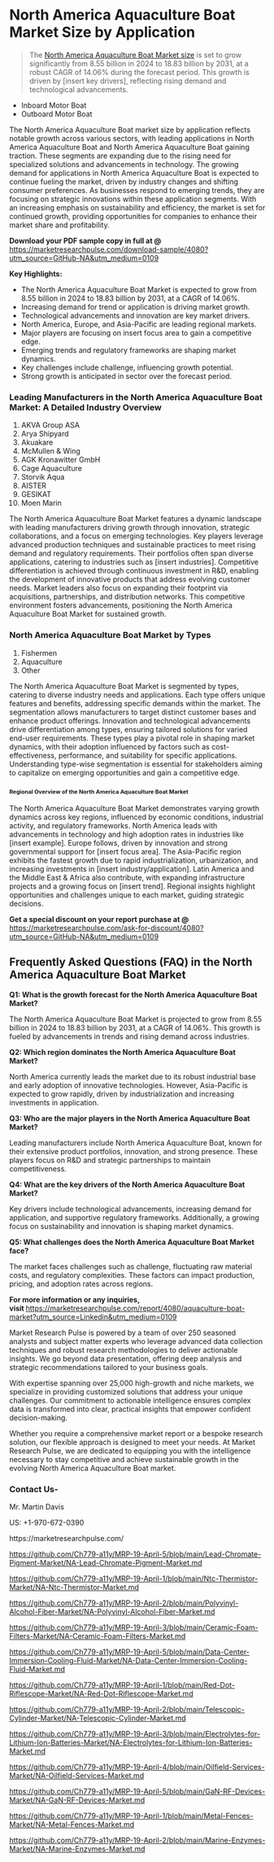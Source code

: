<h1>North America Aquaculture Boat Market&nbsp;Size by Application</h1><blockquote><p>The <a href="https://marketresearchpulse.com/download-sample/4080?utm_source=GitHub-NA&amp;utm_medium=0109">North America Aquaculture Boat Market size</a> is set to grow significantly from 8.55 billion in 2024 to 18.83 billion by 2031, at a robust CAGR of 14.06% during the forecast period. This growth is driven by [insert key drivers], reflecting rising demand and technological advancements.</p></blockquote><ul><li>Inboard Motor Boat <li> Outboard Motor Boat</li></ul><p>The North America Aquaculture Boat market size by application reflects notable growth across various sectors, with leading applications in North America Aquaculture Boat and North America Aquaculture Boat gaining traction. These segments are expanding due to the rising need for specialized solutions and advancements in technology. The growing demand for applications in North America Aquaculture Boat is expected to continue fueling the market, driven by industry changes and shifting consumer preferences. As businesses respond to emerging trends, they are focusing on strategic innovations within these application segments. With an increasing emphasis on sustainability and efficiency, the market is set for continued growth, providing opportunities for companies to enhance their market share and profitability.</p><p><strong>Download your PDF sample copy in full at @ </strong><a href="https://marketresearchpulse.com/download-sample/4080?utm_source=GitHub-NA&amp;utm_medium=0109">https://marketresearchpulse.com/download-sample/4080?utm_source=GitHub-NA&amp;utm_medium=0109</a></p><p><strong>Key Highlights: </strong></p><ul><li>The North America Aquaculture Boat Market is expected to grow from 8.55 billion in 2024 to 18.83 billion by 2031, at a CAGR of 14.06%.</li><li>Increasing demand for trend or application is driving market growth.</li><li>Technological advancements and innovation are key market drivers.</li><li>North America, Europe, and Asia-Pacific are leading regional markets.</li><li>Major players are focusing on insert focus area to gain a competitive edge.</li><li>Emerging trends and regulatory frameworks are shaping market dynamics.</li><li>Key challenges include challenge, influencing growth potential.</li><li>Strong growth is anticipated in sector over the forecast period.</li></ul><h3>Leading Manufacturers in the North America Aquaculture Boat Market: A Detailed Industry Overview</h3><ol><li>AKVA Group ASA</li><li>Arya Shipyard</li><li>Akuakare</li><li>McMullen & Wing</li><li>AGK Kronawitter GmbH</li><li>Cage Aquaculture</li><li>Storvik Aqua</li><li>AISTER</li><li>GESIKAT</li><li>Moen Marin</li></ol><div class="flex max-w-full flex-col flex-grow"><div class="min-h-8 text-message flex w-full flex-col items-end gap-2 whitespace-normal break-words [.text-message+&amp;]:mt-5" dir="auto" data-message-author-role="assistant" data-message-id="fd8432e4-4910-450d-b182-61b7bfb0a01f" data-message-model-slug="gpt-4o"><div class="flex w-full flex-col gap-1 empty:hidden first:pt-[3px]"><div class="markdown prose w-full break-words dark:prose-invert light"><p>The North America Aquaculture Boat Market features a dynamic landscape with leading manufacturers driving growth through innovation, strategic collaborations, and a focus on emerging technologies. Key players leverage advanced production techniques and sustainable practices to meet rising demand and regulatory requirements. Their portfolios often span diverse applications, catering to industries such as [insert industries]. Competitive differentiation is achieved through continuous investment in R&amp;D, enabling the development of innovative products that address evolving customer needs. Market leaders also focus on expanding their footprint via acquisitions, partnerships, and distribution networks. This competitive environment fosters advancements, positioning the North America Aquaculture Boat Market for sustained growth.</p></div></div></div></div><h3>North America Aquaculture Boat Market by Types</h3><ol><li>Fishermen <li> Aquaculture <li> Other</li></ol><div class="flex max-w-full flex-col flex-grow"><div class="min-h-8 text-message flex w-full flex-col items-end gap-2 whitespace-normal break-words [.text-message+&amp;]:mt-5" dir="auto" data-message-author-role="assistant" data-message-id="084470be-0bb7-4664-bddf-5156b4f41249" data-message-model-slug="gpt-4o-mini"><div class="flex w-full flex-col gap-1 empty:hidden first:pt-[3px]"><div class="markdown prose w-full break-words dark:prose-invert light"><p>The North America Aquaculture Boat Market is segmented by types, catering to diverse industry needs and applications. Each type offers unique features and benefits, addressing specific demands within the market. The segmentation allows manufacturers to target distinct customer bases and enhance product offerings. Innovation and technological advancements drive differentiation among types, ensuring tailored solutions for varied end-user requirements. These types play a pivotal role in shaping market dynamics, with their adoption influenced by factors such as cost-effectiveness, performance, and suitability for specific applications. Understanding type-wise segmentation is essential for stakeholders aiming to capitalize on emerging opportunities and gain a competitive edge.</p></div></div></div></div><h3><span style="font-size: 11px;">Regional Overview of the North America Aquaculture Boat Market</span></h3><div class="flex max-w-full flex-col flex-grow"><div class="min-h-8 text-message flex w-full flex-col items-end gap-2 whitespace-normal break-words [.text-message+&amp;]:mt-5" dir="auto" data-message-author-role="assistant" data-message-id="e9038762-ce64-4e30-91c9-9bd413514231" data-message-model-slug="gpt-4o-mini"><div class="flex w-full flex-col gap-1 empty:hidden first:pt-[3px]"><div class="markdown prose w-full break-words dark:prose-invert light"><p>The North America Aquaculture Boat Market demonstrates varying growth dynamics across key regions, influenced by economic conditions, industrial activity, and regulatory frameworks. North America leads with advancements in technology and high adoption rates in industries like [insert example]. Europe follows, driven by innovation and strong governmental support for [insert focus area]. The Asia-Pacific region exhibits the fastest growth due to rapid industrialization, urbanization, and increasing investments in [insert industry/application]. Latin America and the Middle East &amp; Africa also contribute, with expanding infrastructure projects and a growing focus on [insert trend]. Regional insights highlight opportunities and challenges unique to each market, guiding strategic decisions.</p></div></div></div></div><p><strong>Get a special discount on your report purchase at @ </strong><a href="https://marketresearchpulse.com/ask-for-discount/4080?utm_source=GitHub-NA&amp;utm_medium=0109">https://marketresearchpulse.com/ask-for-discount/4080?utm_source=GitHub-NA&amp;utm_medium=0109</a></p><h2>Frequently Asked Questions (FAQ) in the North America Aquaculture Boat Market</h2><p><strong>Q1: What is the growth forecast for the North America Aquaculture Boat Market?</strong></p><p>The North America Aquaculture Boat Market is projected to grow from 8.55 billion in 2024 to 18.83 billion by 2031, at a CAGR of 14.06%. This growth is fueled by advancements in trends and rising demand across industries.</p><p><strong>Q2: Which region dominates the North America Aquaculture Boat Market?</strong></p><p>North America currently leads the market due to its robust industrial base and early adoption of innovative technologies. However, Asia-Pacific is expected to grow rapidly, driven by industrialization and increasing investments in application.</p><p><strong>Q3: Who are the major players in the North America Aquaculture Boat Market?</strong></p><p>Leading manufacturers include North America Aquaculture Boat, known for their extensive product portfolios, innovation, and strong presence. These players focus on R&amp;D and strategic partnerships to maintain competitiveness.</p><p><strong>Q4: What are the key drivers of the North America Aquaculture Boat Market?</strong></p><p>Key drivers include technological advancements, increasing demand for application, and supportive regulatory frameworks. Additionally, a growing focus on sustainability and innovation is shaping market dynamics.</p><p><strong>Q5: What challenges does the North America Aquaculture Boat Market face?</strong></p><p>The market faces challenges such as challenge, fluctuating raw material costs, and regulatory complexities. These factors can impact production, pricing, and adoption rates across regions.</p><p><strong>For more information or any inquiries, visit&nbsp;</strong><a href="https://marketresearchpulse.com/report/4080/aquaculture-boat-market?utm_source=Linkedin&utm_medium=0109">https://marketresearchpulse.com/report/4080/aquaculture-boat-market?utm_source=Linkedin&utm_medium=0109</a></p><p>Market Research Pulse is powered by a team of over 250 seasoned analysts and subject matter experts who leverage advanced data collection techniques and robust research methodologies to deliver actionable insights. We go beyond data presentation, offering deep analysis and strategic recommendations tailored to your business goals.</p><p>With expertise spanning over 25,000 high-growth and niche markets, we specialize in providing customized solutions that address your unique challenges. Our commitment to actionable intelligence ensures complex data is transformed into clear, practical insights that empower confident decision-making.</p><p>Whether you require a comprehensive market report or a bespoke research solution, our flexible approach is designed to meet your needs. At Market Research Pulse, we are dedicated to equipping you with the intelligence necessary to stay competitive and achieve sustainable growth in the evolving North America Aquaculture Boat market.</p><h3><strong>Contact Us-</strong></h3><p>Mr. Martin Davis</p><p>US: +1-970-672-0390</p><p>https://marketresearchpulse.com/</p><p><a href="https://github.com/Ch779-a11y/MRP-19-April-5/blob/main/Lead-Chromate-Pigment-Market/NA-Lead-Chromate-Pigment-Market.md">https://github.com/Ch779-a11y/MRP-19-April-5/blob/main/Lead-Chromate-Pigment-Market/NA-Lead-Chromate-Pigment-Market.md</a></p><p><a href="https://github.com/Ch779-a11y/MRP-19-April-1/blob/main/Ntc-Thermistor-Market/NA-Ntc-Thermistor-Market.md">https://github.com/Ch779-a11y/MRP-19-April-1/blob/main/Ntc-Thermistor-Market/NA-Ntc-Thermistor-Market.md</a></p><p><a href="https://github.com/Ch779-a11y/MRP-19-April-2/blob/main/Polyvinyl-Alcohol-Fiber-Market/NA-Polyvinyl-Alcohol-Fiber-Market.md">https://github.com/Ch779-a11y/MRP-19-April-2/blob/main/Polyvinyl-Alcohol-Fiber-Market/NA-Polyvinyl-Alcohol-Fiber-Market.md</a></p><p><a href="https://github.com/Ch779-a11y/MRP-19-April-3/blob/main/Ceramic-Foam-Filters-Market/NA-Ceramic-Foam-Filters-Market.md">https://github.com/Ch779-a11y/MRP-19-April-3/blob/main/Ceramic-Foam-Filters-Market/NA-Ceramic-Foam-Filters-Market.md</a></p><p><a href="https://github.com/Ch779-a11y/MRP-19-April-5/blob/main/Data-Center-Immersion-Cooling-Fluid-Market/NA-Data-Center-Immersion-Cooling-Fluid-Market.md">https://github.com/Ch779-a11y/MRP-19-April-5/blob/main/Data-Center-Immersion-Cooling-Fluid-Market/NA-Data-Center-Immersion-Cooling-Fluid-Market.md</a></p><p><a href="https://github.com/Ch779-a11y/MRP-19-April-1/blob/main/Red-Dot-Riflescope-Market/NA-Red-Dot-Riflescope-Market.md">https://github.com/Ch779-a11y/MRP-19-April-1/blob/main/Red-Dot-Riflescope-Market/NA-Red-Dot-Riflescope-Market.md</a></p><p><a href="https://github.com/Ch779-a11y/MRP-19-April-2/blob/main/Telescopic-Cylinder-Market/NA-Telescopic-Cylinder-Market.md">https://github.com/Ch779-a11y/MRP-19-April-2/blob/main/Telescopic-Cylinder-Market/NA-Telescopic-Cylinder-Market.md</a></p><p><a href="https://github.com/Ch779-a11y/MRP-19-April-3/blob/main/Electrolytes-for-Lithium-Ion-Batteries-Market/NA-Electrolytes-for-Lithium-Ion-Batteries-Market.md">https://github.com/Ch779-a11y/MRP-19-April-3/blob/main/Electrolytes-for-Lithium-Ion-Batteries-Market/NA-Electrolytes-for-Lithium-Ion-Batteries-Market.md</a></p><p><a href="https://github.com/Ch779-a11y/MRP-19-April-4/blob/main/Oilfield-Services-Market/NA-Oilfield-Services-Market.md">https://github.com/Ch779-a11y/MRP-19-April-4/blob/main/Oilfield-Services-Market/NA-Oilfield-Services-Market.md</a></p><p><a href="https://github.com/Ch779-a11y/MRP-19-April-5/blob/main/GaN-RF-Devices-Market/NA-GaN-RF-Devices-Market.md">https://github.com/Ch779-a11y/MRP-19-April-5/blob/main/GaN-RF-Devices-Market/NA-GaN-RF-Devices-Market.md</a></p><p><a href="https://github.com/Ch779-a11y/MRP-19-April-1/blob/main/Metal-Fences-Market/NA-Metal-Fences-Market.md">https://github.com/Ch779-a11y/MRP-19-April-1/blob/main/Metal-Fences-Market/NA-Metal-Fences-Market.md</a></p><p><a href="https://github.com/Ch779-a11y/MRP-19-April-2/blob/main/Marine-Enzymes-Market/NA-Marine-Enzymes-Market.md">https://github.com/Ch779-a11y/MRP-19-April-2/blob/main/Marine-Enzymes-Market/NA-Marine-Enzymes-Market.md</a></p>
